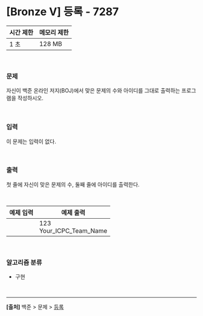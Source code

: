 # [Bronze Ⅴ] 등록 - 7287

|시간 제한|메모리 제한|
|---|---|
|1 초|128 MB|

<br>

### 문제
자신이 백준 온라인 저지(BOJ)에서 맞은 문제의 수와 아이디를 그대로 출력하는 프로그램을 작성하시오.

<br>

### 입력
이 문제는 입력이 없다.

<br>

### 출력
첫 줄에 자신이 맞은 문제의 수, 둘째 줄에 아이디를 출력한다.

<br>

|예제 입력|예제 출력|
|---|---|
||123<br>Your_ICPC_Team_Name|

<br>

### 알고리즘 분류
* 구현

<br>

---
**[출처]** 백준 > 문제 > [등록](https://www.acmicpc.net/problem/7287)